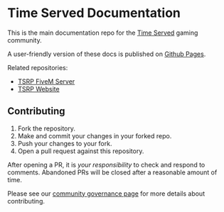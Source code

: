 # Time Served Documentation
This is the main documentation repo for the [Time Served](https://www.timeservedrp.com) gaming community.

A user-friendly version of these docs is published on [Github Pages](http://docs.timeservedrp.com/).

Related repositories:
- [TSRP FiveM Server](https://github.com/openmailbox/tsrp-fivem)
- [TSRP Website](https://github.com/openmailbox/tsrp-web)

## Contributing
1. Fork the repository.
1. Make and commit your changes in your forked repo.
1. Push your changes to your fork.
1. Open a pull request against this repository.

After opening a PR, it is _your responsibility_ to check and respond to comments. Abandoned PRs will be closed after a reasonable amount of time.

Please see our [community governance page](http://docs.timeservedrp.com/notes/wk9z8xggkw5ctpp98j3ls2a/) for more details about contributing.